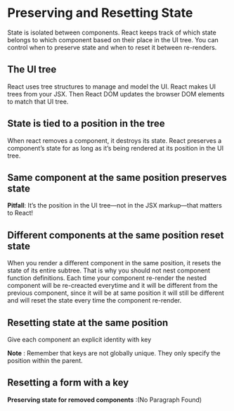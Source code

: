 # Preserving and Resetting State

State is isolated between components. React keeps track of which state belongs to which component based on their place in the UI tree. You can control when to preserve state and when to reset it between re-renders.

## The UI tree

React uses tree structures to manage and model the UI. React makes UI trees from your JSX. Then React DOM updates the browser DOM elements to match that UI tree.

## State is tied to a position in the tree

When react removes a component, it destroys its state. React preserves a component’s state for as long as it’s being rendered at its position in the UI tree.

## Same component at the same position preserves state 

**Pitfall**: It’s the position in the UI tree—not in the JSX markup—that matters to React!

## Different components at the same position reset state

When you render a different component in the same position, it resets the state of its entire subtree.
That is why you should not nest component function definitions.
Each time your component re-render the nested component will be re-creacted everytime and it will be different from the previous component, since it will be at same position it will still be different and will reset the state every time the component re-render.

## Resetting state at the same position

Give each component an explicit identity with key

**Note** : Remember that keys are not globally unique. They only specify the position within the parent.

## Resetting a form with a key

**Preserving state for removed components** :(No Paragraph Found)



